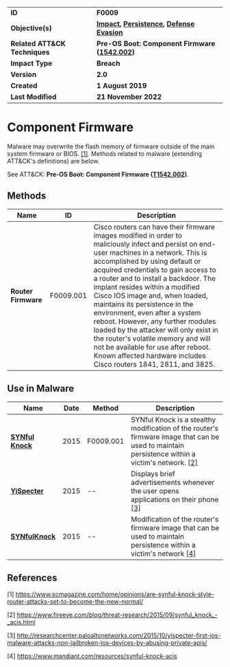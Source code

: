 <table>
<tr>
<td><b>ID</b></td>
<td><b>F0009</b></td>
</tr>
<tr>
<td><b>Objective(s)</b></td>
<td><b><a href="../impact">Impact</a>, <a href="../persistence">Persistence</a>, <a href="../defense-evasion">Defense Evasion</a></b></td>
</tr>
<tr>
<td><b>Related ATT&CK Techniques</b></td>
<td><b>Pre-OS Boot: Component Firmware (<a href="https://attack.mitre.org/techniques/T1542/002/">1542.002</a>)</b></td>
</tr>
<tr>
<td><b>Impact Type</b></td>
<td><b>Breach</b></td>
</tr>
<tr>
<td><b>Version</b></td>
<td><b>2.0</b></td>
</tr>
<tr>
<td><b>Created</b></td>
<td><b>1 August 2019</b></td>
</tr>
<tr>
<td><b>Last Modified</b></td>
<td><b>21 November 2022</b></td>
</tr>
</table>


# Component Firmware

Malware may overwrite the flash memory of firmware outside of the main system firmware or BIOS. [[1]](#1). Methods related to malware (extending ATT&CK's definitions) are below. 

See ATT&CK: **Pre-OS Boot: Component Firmware ([T1542.002](https://attack.mitre.org/techniques/T1542/002/))**.

## Methods

|Name|ID|Description|
|---|---|---|
|**Router Firmware**|F0009.001|Cisco routers can have their firmware images modified in order to maliciously infect and persist on end-user machines in a network. This is accomplished by using default or acquired credentials to gain access to a router and to install a backdoor. The implant resides within a modified Cisco IOS image and, when loaded, maintains its persistence in the environment, even after a system reboot. However, any further modules loaded by the attacker will only exist in the router's volatile memory and will not be available for use after reboot. Known affected hardware includes Cisco routers 1841, 2811, and 3825.|

## Use in Malware

|Name|Date|Method|Description|
|---|---|---|---|
|[**SYNful Knock**](../xample-malware/synful-knock.md)|2015|F0009.001|SYNful Knock is a stealthy modification of the router's firmware image that can be used to maintain persistence within a victim's network. [[2]](#2)|
|[**YiSpecter**](../xample-malware/yispecter.md)|2015|--|Displays brief advertisements whenever the user opens applications on their phone [[3]](#3)|
|[**SYNfulKnock**](../xample-malware/synful-knock.md)|2015|--|Modification of the router's firmware image that can be used to maintain persistence within a victim's network [[4]](#4)|

## References

<a name="1">[1]</a> https://www.scmagazine.com/home/opinions/are-synful-knock-style-router-attacks-set-to-become-the-new-normal/

<a name="2">[2]</a> https://www.fireeye.com/blog/threat-research/2015/09/synful_knock_-_acis.html

<a name="3">[3]</a> http://researchcenter.paloaltonetworks.com/2015/10/yispecter-first-ios-malware-attacks-non-jailbroken-ios-devices-by-abusing-private-apis/

<a name="4">[4]</a> https://www.mandiant.com/resources/synful-knock-acis
